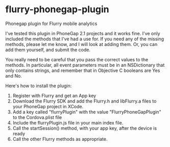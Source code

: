 flurry-phonegap-plugin
======================

Phonegap plugin for Flurry mobile analytics

I've tested this plugin in PhoneGap 2.1 projects and it works fine. I've only included the methods that I've had a use for.
If you need any of the missing methods, please let me know, and I will look at adding them. Or, you can add them yourself, and submit the code.

You really need to be careful that you pass the correct values to the methods. In particular, all event parameters must be
in an NSDictionary that only contains strings, and remember that in Objective C booleans are Yes and No.

Here's how to install the plugin:

1. Register with Flurry and get an App key
2. Download the Flurry SDK and add the Flurry.h and libFlurry.a files to your PhoneGap project in XCode.
3. Add a key called "flurryPlugin" with the value "FlurryPhoneGapPlugin" to the Cordova.plist file
4. Include the flurryPlugin.js file in your main index file.
5. Call the startSession() method, with your app key, after the device is ready
6. Call the other Flurry methods as appropriate.
